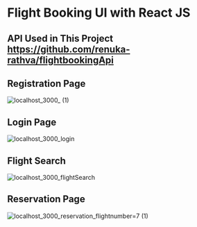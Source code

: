 # Flight Booking UI with React JS


## API Used in This Project https://github.com/renuka-rathva/flightbookingApi


## Registration Page

![localhost_3000_ (1)](https://user-images.githubusercontent.com/86204116/221427001-384dc0f9-f238-4977-9cbc-e8f4e7609311.png)

## Login Page


![localhost_3000_login](https://user-images.githubusercontent.com/86204116/221427045-74038e05-8718-4f0e-a75b-e1c65c342756.png)


## Flight Search
![localhost_3000_flightSearch](https://user-images.githubusercontent.com/86204116/221427074-044fff4c-7413-4d3c-bc73-febabe3e2686.png)


## Reservation Page
![localhost_3000_reservation_flightnumber=7 (1)](https://user-images.githubusercontent.com/86204116/221427105-eb4c0c78-fa25-4bf3-9ac5-72cb4c3fb203.png)

